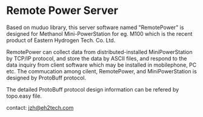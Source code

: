 # Remote Power Server

Based on muduo library, this server software named "RemotePower" is designed for Methanol Mini-PowerStation for eg. M100 which is the recent product of Eastern Hydrogen Tech. Co. Ltd. 

RemotePower can collect data from distributed-installed MiniPowerStation by TCP/IP protocol, and store the data by ASCII files, and respond to the data inquiry from client software which may be installed in mobilephone, PC etc. The commucation among cilent, RemotePower, and MiniPowerStation is designed by ProtoBuff protocol.

The detailed ProtoBuff protocol design information can be refered by topo.easy file.

contact: jzh@eh2tech.com
